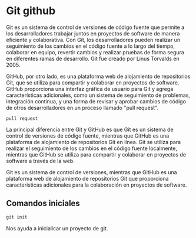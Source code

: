 # Git github

Git es un sistema de control de versiones de código fuente que permite a los desarrolladores trabajar juntos en proyectos de software de manera eficiente y colaborativa. Con Git, los desarrolladores pueden realizar un seguimiento de los cambios en el código fuente a lo largo del tiempo, colaborar en equipo, revertir cambios y realizar pruebas de forma segura en diferentes ramas de desarrollo. Git fue creado por Linus Torvalds en 2005.

GitHub, por otro lado, es una plataforma web de alojamiento de repositorios Git, que se utiliza para compartir y colaborar en proyectos de software. GitHub proporciona una interfaz gráfica de usuario para Git y agrega características adicionales, como un sistema de seguimiento de problemas, integración continua, y una forma de revisar y aprobar cambios de código de otros desarrolladores en un proceso llamado "pull request".

`pull request`

La principal diferencia entre Git y GitHub es que Git es un sistema de control de versiones de código fuente, mientras que GitHub es una plataforma de alojamiento de repositorios Git en línea. Git se utiliza para realizar el seguimiento de los cambios en el código fuente localmente, mientras que GitHub se utiliza para compartir y colaborar en proyectos de software a través de la web.

Git es un sistema de control de versiones, mientras que GitHub es una plataforma web de alojamiento de repositorios Git que proporciona características adicionales para la colaboración en proyectos de software.

## Comandos iniciales

```javascript
git init
```
Nos ayuda a inicialicar un proyecto de git.